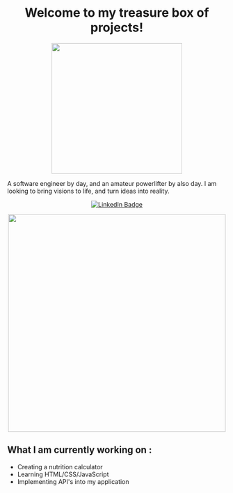 

<h1 align="center"> Welcome to my treasure box of projects! </h1>

<div id="header" align="center">
  <img src="https://media.giphy.com/media/XD9o33QG9BoMis7iM4/giphy.gif" width="300"/>
</div>

<p> 
A software engineer by day, and an amateur powerlifter by also day. I am looking to bring visions to life, and turn ideas into reality.  
  <div id="linkedIn" align="center">
  <a href="https://www.linkedin.com/in/jacky-cheng-8a54761b7"> 
    <img src="https://img.shields.io/badge/LinkedIn-blue?style=for-the-badge&logo=linkedin&logoColor=white" alt="LinkedIn Badge"/>
  </a>
    </div>
</p>

 <div id="middle" align="center">
  <img src="https://media.giphy.com/media/bAQH7WXKqtIBrPs7sR/giphy.gif" width="500"/>
 </div>
 
<h2> What I am currently working on :</h2>
<ul>
<li>Creating a nutrition calculator</li>
<li>Learning HTML/CSS/JavaScript</li>
<li>Implementing API's into my application</li>
</ul>
